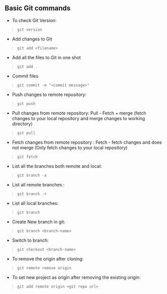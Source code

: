 ## Basic Git commands
* To check Git Version:
> ```git version```
* Add changes to Git
>```git add <filename>```
* Add all the files to Git in one shot
> ```git add .```
* Commit files
> ```git commit -m "<commit message>"```
* Push changes to remote repository:
> ```git push```
* Pull changes from remote repository: Pull - Fetch + merge
(fetch changes to your local repository and merge changes to working directory)
> ```git pull```
* Fetch changes from remote repository : Fetch - fetch changes and does not merge
(Only fetch changes to your local repository)
> ```git fetch```

* List all the branches both remote and local:
> ```git branch -a```
* List all remote branches :
> ```git branch -r```
* List all local branches:
> ```git branch```
* Create New branch in git:
> ```git branch <branch-name>```
* Switch to branch:
> ```git checkout <branch-name>```

* To remove the origin after cloning:
> ```git remote remove origin```

* To set new project as origin after removing the existing origin:
> ```git add remote origin <git repo url>```
